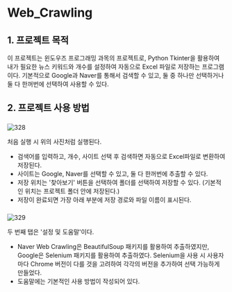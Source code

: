 # Web_Crawling

## 1. 프로젝트 목적
이 프로젝트는 윈도우즈 프로그래밍 과목의 프로젝트로, Python Tkinter을 활용하여 내가 필요한 뉴스 키워드와 개수를 설정하여 자동으로 Excel 파일로 저장하는 프로그램이다.
기본적으로 Google과 Naver를 통해서 검색할 수 있고, 둘 중 하나만 선택하거나 둘 다 한꺼번에 선택하여 사용할 수 있다.


## 2. 프로젝트 사용 방법
### 
![328](https://user-images.githubusercontent.com/70179352/211183333-0d526d9c-f62b-480c-998f-ff467bdd9d0e.jpg)

처음 실행 시 위의 사진처럼 실행된다.

- 검색어를 입력하고, 개수, 사이트 선택 후 검색하면 자동으로 Excel파일로 변환하여 저장된다. 
- 사이트는 Google, Naver를 선택할 수 있고, 둘 다 한꺼번에 추출할 수 있다.
- 저장 위치는 '찾아보기' 버튼을 선택하여 폴더를 선택하여 저장할 수 있다. (기본적인 위치는 프로젝트 폴더 안에 저장된다.)
- 저장이 완료되면 가장 아래 부분에 저장 경로와 파일 이름이 표시된다.

###
![329](https://user-images.githubusercontent.com/70179352/211183520-6e23024b-646b-4e1d-ad7e-3525d28f5f3d.jpg)

두 번째 탭은 '설정 및 도움말'이다.


- Naver Web Crawling은 BeautifulSoup 패키지를 활용하여 추출하였지만, Google은 Selenium 패키지를 활용하여 추출하였다. Selenium을 사용 시 사용자마다 Chrome 버전이 다를 것을 고려하여 각각의 버전을 추가하여 선택 가능하게 만들었다.
- 도움말에는 기본적인 사용 방법이 작성되어 있다.
